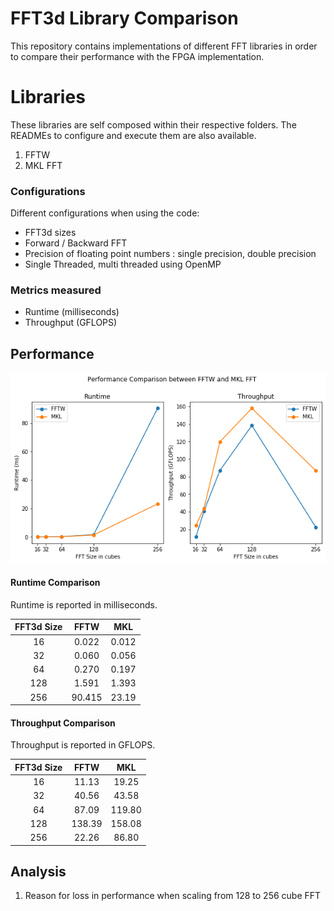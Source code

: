 # FFT3d Library Comparison

This repository contains implementations of different FFT libraries in
order to compare their performance with the FPGA implementation.

# Libraries 
These libraries are self composed within their respective folders. The READMEs
to configure and execute them are also available.

1. FFTW
2. MKL FFT

### Configurations
Different configurations when using the code:

- FFT3d sizes
- Forward / Backward FFT
- Precision of floating point numbers : single precision, double precision
- Single Threaded, multi threaded using OpenMP

### Metrics measured

- Runtime (milliseconds)
- Throughput (GFLOPS)

## Performance

![Performance Comparison](common/fftw_mkl_perf.png)

#### Runtime Comparison

Runtime is reported in milliseconds.

| FFT3d Size |   FFTW   |    MKL   |
|:----------:|:--------:|:--------:|
|     16     |   0.022  |  0.012   |
|     32     |   0.060  |  0.056   |
|     64     |   0.270  |  0.197   |
|     128    |   1.591  |  1.393   |
|     256    |  90.415  |  23.19   |

#### Throughput Comparison

Throughput is reported in GFLOPS.

| FFT3d Size |   FFTW   |    MKL   |
|:----------:|:--------:|:--------:|
|     16     |   11.13  |  19.25   |
|     32     |   40.56  |  43.58   |
|     64     |   87.09  | 119.80   |
|     128    |  138.39  | 158.08   |
|     256    |   22.26  |  86.80   |

## Analysis

1. Reason for loss in performance when scaling from 128 to 256 cube FFT

